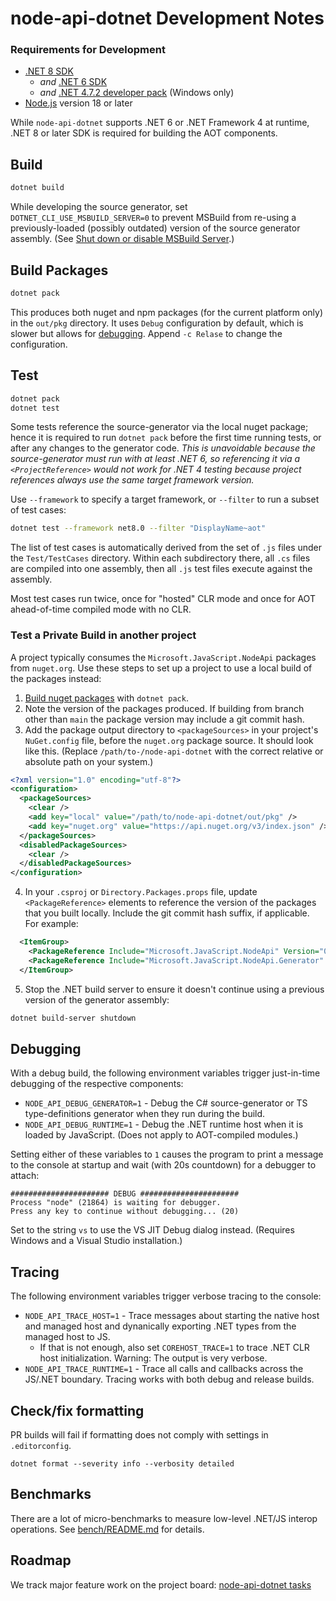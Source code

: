 # node-api-dotnet Development Notes

### Requirements for Development
 - [.NET 8 SDK](https://dotnet.microsoft.com/en-us/download/dotnet/8.0)
   - _and_ [.NET 6 SDK](https://dotnet.microsoft.com/en-us/download/dotnet/6.0)
   - _and_ [.NET 4.7.2 developer pack](https://dotnet.microsoft.com/en-us/download/dotnet-framework/net472)
     (Windows only)
 - [Node.js](https://nodejs.org/) version 18 or later

While `node-api-dotnet` supports .NET 6 or .NET Framework 4 at runtime, .NET 8 or later SDK is
required for building the AOT components.

## Build
```bash
dotnet build
```

While developing the source generator, set `DOTNET_CLI_USE_MSBUILD_SERVER=0` to prevent MSBuild
from re-using a previously-loaded (possibly outdated) version of the source generator assembly.
(See [Shut down or disable MSBuild Server](https://learn.microsoft.com/en-us/visualstudio/msbuild/msbuild-server?view=vs-2022#shut-down-or-disable-msbuild-server).)

## Build Packages
```bash
dotnet pack
```
This produces both nuget and npm packages (for the current platform only) in the `out/pkg`
directory. It uses `Debug` configuration by default, which is slower but allows for
[debugging](#debugging). Append `-c Relase` to change the configuration.

## Test
```bash
dotnet pack
dotnet test
```

Some tests reference the source-generator via the local nuget package; hence it is required to run
`dotnet pack` before the first time running tests, or after any changes to the generator code.
_This is unavoidable because the source-generator must run with at least .NET 6, so referencing it
via a `<ProjectReference>` would not work for .NET 4 testing because project references always
use the same target framework version._

Use `--framework` to specify a target framework, or `--filter` to run a subset of test cases:
```bash
dotnet test --framework net8.0 --filter "DisplayName~aot"
```

The list of test cases is automatically derived from the set of `.js` files under the
`Test/TestCases` directory. Within each subdirectory there, all `.cs` files are compiled into one
assembly, then all `.js` test files execute against the assembly.

Most test cases run twice, once for "hosted" CLR mode and once for AOT ahead-of-time compiled mode
with no CLR.

### Test a Private Build in another project
A project typically consumes the `Microsoft.JavaScript.NodeApi` packages from `nuget.org`. Use these
steps to set up a project to use a local build of the packages instead:
1. [Build nuget packages](#build-packages) with `dotnet pack`.
2. Note the version of the packages produced. If building from branch other than `main` the
   package version may include a git commit hash.
3. Add the package output directory to `<packageSources>` in your project's `NuGet.config` file,
   before the `nuget.org` package source. It should look like this. (Replace
   `/path/to-/node-api-dotnet` with the correct relative or absolute path on your system.)
```xml
<?xml version="1.0" encoding="utf-8"?>
<configuration>
  <packageSources>
    <clear />
    <add key="local" value="/path/to/node-api-dotnet/out/pkg" />
    <add key="nuget.org" value="https://api.nuget.org/v3/index.json" />
  </packageSources>
  <disabledPackageSources>
    <clear />
  </disabledPackageSources>
</configuration>
```
4. In your `.csproj` or `Directory.Packages.props` file, update `<PackageReference>` elements to
   reference the version of the packages that you built locally. Include the git commit hash suffix,
   if applicable. For example:
```xml
  <ItemGroup>
    <PackageReference Include="Microsoft.JavaScript.NodeApi" Version="0.4.31-g424705b2aa" />
    <PackageReference Include="Microsoft.JavaScript.NodeApi.Generator" Version="0.4.31-g424705b2aa" />
  </ItemGroup>
```
5. Stop the .NET build server to ensure it doesn't continue using a previous version of the
   generator assembly:
```bash
dotnet build-server shutdown
```

## Debugging
With a debug build, the following environment variables trigger just-in-time debugging of the
respective components:
 - `NODE_API_DEBUG_GENERATOR=1` - Debug the C# source-generator or TS type-definitions generator
 when they run during the build.
 - `NODE_API_DEBUG_RUNTIME=1` - Debug the .NET runtime host when it is loaded by JavaScript. (Does
 not apply to AOT-compiled modules.)

Setting either of these variables to `1` causes the program to print a message to the console
at startup and wait (with 20s countdown) for a debugger to attach:
```
###################### DEBUG ######################
Process "node" (21864) is waiting for debugger.
Press any key to continue without debugging... (20)
```
Set to the string `vs` to use the VS JIT Debug dialog instead. (Requires Windows and a Visual Studio
installation.)

## Tracing
The following environment variables trigger verbose tracing to the console:
 - `NODE_API_TRACE_HOST=1` - Trace messages about starting the native host and managed host and
 dynanically exporting .NET types from the managed host to JS.
   - If that is not enough, also set `COREHOST_TRACE=1` to trace .NET CLR host initialization.
   Warning: The output is very verbose.
 - `NODE_API_TRACE_RUNTIME=1` - Trace all calls and callbacks across the JS/.NET boundary.
Tracing works with both debug and release builds.

## Check/fix formatting
PR builds will fail if formatting does not comply with settings in `.editorconfig`.
```
dotnet format --severity info --verbosity detailed
```

## Benchmarks
There are a lot of micro-benchmarks to measure low-level .NET/JS interop operations. See
[bench/README.md](./bench/README.md) for details.

## Roadmap
We track major feature work on the project board:
[node-api-dotnet tasks](https://github.com/users/jasongin/projects/1/views/1)

